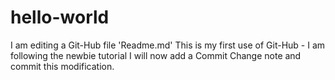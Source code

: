 # hello-world
I am editing a Git-Hub file 'Readme.md'
This is my first use of Git-Hub - I am following the newbie tutorial
I will now add a Commit Change note and commit this modification.
